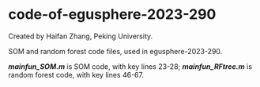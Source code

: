 # code-of-egusphere-2023-290
Created by Haifan Zhang, Peking University.

SOM and random forest code files, used in egusphere-2023-290.

**_mainfun_SOM.m_** is SOM code, with key lines 23-28;
**_mainfun_RFtree.m_** is random forest code, with key lines 46-67.
